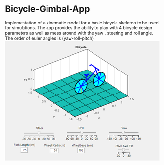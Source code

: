 # Bicycle-Gimbal-App

Implementation of a kinematic model for a basic bicycle skeleton to be used for simulations. The app provides the ability to play with 4 bicycle design parameters as well as mess around with the yaw , steering and roll angle. The order of euler angles is (yaw-roll-pitch).
![Graphics Interface](/images/screenshot1.png)
